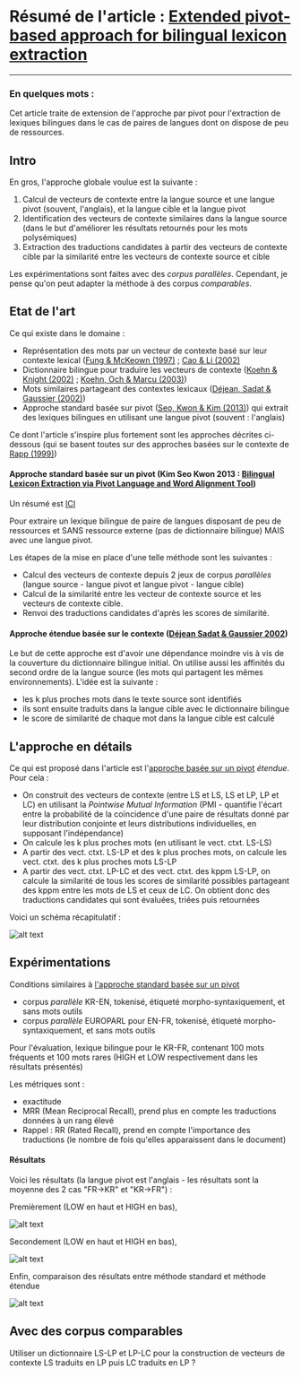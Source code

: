 # Résumé de l'article : [Extended pivot-based approach for bilingual lexicon extraction](http://www.researchgate.net/profile/Hyeongwon_Seo/publication/268049712_Extended_pivot-based_approach_for_bilingual_lexicon_extraction/links/546073450cf27487b450c275.pdf)
---------

### En quelques mots : 
Cet article traite de extension de l'approche par pivot pour l'extraction de lexiques bilingues dans le cas de paires de langues dont on dispose de peu de ressources.



## Intro
En gros, l'approche globale voulue est la suivante :

1. Calcul de vecteurs de contexte entre la langue source et une langue pivot (souvent, l'anglais), et la langue cible et la langue pivot
2. Identification des vecteurs de contexte similaires dans la langue source (dans le but d'améliorer les résultats retournés pour les mots polysémiques)
3. Extraction des traductions candidates à partir des vecteurs de contexte cible par la similarité entre les vecteurs de contexte source et cible

Les expérimentations sont faites avec des *corpus parallèles*. Cependant, je pense qu'on peut adapter la méthode à des corpus *comparables*.


## Etat de l'art

Ce qui existe dans le domaine :

* Représentation des mots par un vecteur de contexte basé sur leur contexte lexical ([Fung & McKeown (1997)](http://www.cs.columbia.edu/nlp/papers/1997/fung_mckeown_97.pdf) ; [Cao & Li (2002)](http://research.microsoft.com/en-us/people/hangli/cao-li-coling02.pdf?origin=publication_detail)
* Dictionnaire bilingue pour traduire les vecteurs de contexte ([Koehn & Knight (2002)](http://homepages.inf.ed.ac.uk/pkoehn/publications/learnlex2002.pdf) ; [Koehn, Och & Marcu (2003)](http://www.dtic.mil/dtic/tr/fulltext/u2/a461156.pdf))
* Mots similaires partageant des contextes lexicaux ([Déjean, Sadat & Gaussier (2002)](http://acl-arc.comp.nus.edu.sg/archives/acl-arc-090501d3/data/pdf/anthology-PDF/C/C02/C02-1166.pdf))
* Approche standard basée sur pivot ([Seo, Kwon & Kim (2013)](http://www.aclweb.org/anthology/W13-2502)) qui extrait des lexiques bilingues en utilisant une langue pivot (souvent : l'anglais)


Ce dont l'article s'inspire plus fortement sont les approches décrites ci-dessous (qui se basent toutes sur des approches basées sur le contexte de [Rapp (1999)](http://www.aclweb.org/anthology/P99-1067))

#### Approche standard basée sur un pivot (Kim Seo Kwon 2013 : [Bilingual Lexicon Extraction via Pivot Language and Word Alignment Tool](http://www.aclweb.org/anthology/W13-2502))

Un résumé est [ICI](https://github.com/allinard/Multi-alignement-en-corpus-comparables/blob/master/Articles/resumeKwoSeoKim13.md)

Pour extraire un lexique bilingue de paire de langues disposant de peu de ressources et SANS ressource externe (pas de dictionnaire bilingue) MAIS avec une langue pivot. 

Les étapes de la mise en place d'une telle méthode sont les suivantes :

* Calcul des vecteurs de contexte depuis 2 jeux de corpus *parallèles* (langue source - langue pivot et langue pivot - langue cible)
* Calcul de la similarité entre les vecteur de contexte source et les vecteurs de contexte cible.
* Renvoi des traductions candidates d'après les scores de similarité.



#### Approche étendue basée sur le contexte ([Déjean Sadat & Gaussier 2002](http://acl-arc.comp.nus.edu.sg/archives/acl-arc-090501d3/data/pdf/anthology-PDF/C/C02/C02-1166.pdf))

Le but de cette approche est d'avoir une dépendance moindre vis à vis de la couverture du dictionnaire bilingue initial. On utilise aussi les affinités du second ordre de la langue source (les mots qui partagent les mêmes environnements). L'idée est la suivante :

* les k plus proches mots dans le texte source sont identifiés
* ils sont ensuite traduits dans la langue cible avec le dictionnaire bilingue
* le score de similarité de chaque mot dans la langue cible est calculé







## L'approche en détails

Ce qui est proposé dans l'article est l'[approche basée sur un pivot](https://github.com/allinard/Multi-alignement-en-corpus-comparables/blob/master/Articles/resumeKwoSeoKim13.md) _étendue_. Pour cela :

* On construit des vecteurs de contexte (entre LS et LS, LS et LP, LP et LC) en utilisant la *Pointwise Mutual Information* (PMI - quantifie l'écart entre la probabilité de la coïncidence d'une paire de résultats donné par leur distribution conjointe et leurs distributions individuelles, en supposant l'indépendance)
* On calcule les k plus proches mots (en utilisant le vect. ctxt. LS-LS)
* A partir des vect. ctxt. LS-LP et des k plus proches mots, on calcule les vect. ctxt. des k plus proches mots LS-LP
* A partir des vect. ctxt. LP-LC et des vect. ctxt. des kppm LS-LP, on calcule la similarité de tous les scores de similarité possibles partageant des kppm entre les mots de LS et ceux de LC. On obtient donc des traductions candidates qui sont évaluées, triées puis retournées

Voici un schéma récapitulatif :

![alt text][fig1]



## Expérimentations

Conditions similaires à [l'approche standard basée sur un pivot](https://github.com/allinard/Multi-alignement-en-corpus-comparables/blob/master/Articles/resumeKwoSeoKim13.md)

* corpus *parallèle* KR-EN, tokenisé, étiqueté morpho-syntaxiquement, et sans mots outils 
* corpus *parallèle* EUROPARL pour EN-FR, tokenisé, étiqueté morpho-syntaxiquement, et sans mots outils

Pour l'évaluation, lexique bilingue pour le KR-FR, contenant 100 mots fréquents et 100 mots rares (HIGH et LOW respectivement dans les résultats présentés)

Les métriques sont : 
* exactitude
* MRR (Mean Reciprocal Recall), prend plus en compte les traductions données à un rang élevé
* Rappel : RR (Rated Recall), prend en compte l'importance des traductions (le nombre de fois qu'elles apparaissent dans le document)

#### Résultats 

Voici les résultats (la langue pivot est l'anglais - les résultats sont la moyenne des 2 cas "FR->KR" et "KR->FR") :

Premièrement (LOW en haut et HIGH en bas), 

![alt text][fig2]

Secondement (LOW en haut et HIGH en bas), 

![alt text][fig3]

Enfin, comparaison des résultats entre méthode standard et méthode étendue

![alt text][fig4]





## Avec des corpus comparables

Utiliser un dictionnaire LS-LP et LP-LC pour la construction de vecteurs de contexte LS traduits en LP puis LC traduits en LP ?




[fig1]: https://github.com/allinard/Multi-alignement-en-corpus-comparables/blob/master/Articles/images/SeoKwonKim14Fig1.png "Structure générale de la méthode proposée"
[fig2]: https://github.com/allinard/Multi-alignement-en-corpus-comparables/blob/master/Articles/images/SeoKwonKim14Fig2.png "Exactitude de la méthode proposée"
[fig3]: https://github.com/allinard/Multi-alignement-en-corpus-comparables/blob/master/Articles/images/SeoKwonKim14Fig3.png "MRR de la méthode proposée"
[fig4]: https://github.com/allinard/Multi-alignement-en-corpus-comparables/blob/master/Articles/images/SeoKwonKim14Fig4.png "Comparaison des résultats entre méthode standard et méthode étendue"
